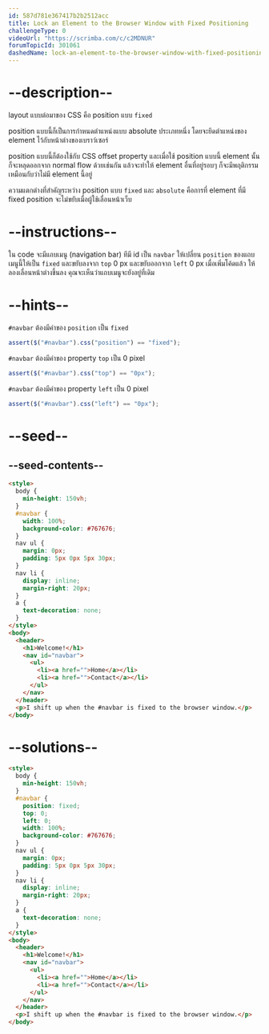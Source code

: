 ```yaml
---
id: 587d781e367417b2b2512acc
title: Lock an Element to the Browser Window with Fixed Positioning
challengeType: 0
videoUrl: "https://scrimba.com/c/c2MDNUR"
forumTopicId: 301061
dashedName: lock-an-element-to-the-browser-window-with-fixed-positioning
---
```


# --description--

layout แบบต่อมาของ CSS คือ position แบบ `fixed`

position แบบนี้ก็เป็นการกำหนดตำแหน่งแบบ absolute ประเภทหนึ่ง โดยจะยึดตำแหน่งของ element ไว้กับหน้าต่างของเบราว์เซอร์

position แบบนี้ก็ต้องใช้กับ CSS offset property และเมื่อใช้ position แบบนี้ element นั้นก็จะหลุดออกจาก normal flow ด้วยเช่นกัน แล้วจะทำให้ element อื่นที่อยู่รอบๆ ก็จะมีพฤติกรรมเหมือนกับว่าไม่มี element นี้อยู่

ความแตกต่างที่สำคัญระหว่าง position แบบ `fixed` และ `absolute` คือการที่ element ที่มี fixed position จะไม่ขยับเมื่อผู้ใช้เลื่อนหน้าเว็บ

# --instructions--

ใน code จะมีแถบเมนู (navigation bar) ทีมี id เป็น `navbar`
ให้เปลี่ยน `position` ของแถบเมนูนี้ให้เป็น `fixed` และขยับลงจาก `top` 0 px และขยับออกจาก `left` 0 px
เมื่อเพิ่มโค้ดแล้ว ให้ลองเลื่อนหน้าต่างขึ้นลง คุณจะเห็นว่าแถบเมนูจะยังอยู่ที่เดิม

# --hints--

`#navbar` ต้องมีค่าของ `position` เป็น `fixed`

```js
assert($("#navbar").css("position") == "fixed");
```

`#navbar` ต้องมีค่าของ property `top` เป็น 0 pixel

```js
assert($("#navbar").css("top") == "0px");
```

`#navbar` ต้องมีค่าของ property `left` เป็น 0 pixel

```js
assert($("#navbar").css("left") == "0px");
```

# --seed--

## --seed-contents--

```html
<style>
  body {
    min-height: 150vh;
  }
  #navbar {
    width: 100%;
    background-color: #767676;
  }
  nav ul {
    margin: 0px;
    padding: 5px 0px 5px 30px;
  }
  nav li {
    display: inline;
    margin-right: 20px;
  }
  a {
    text-decoration: none;
  }
</style>
<body>
  <header>
    <h1>Welcome!</h1>
    <nav id="navbar">
      <ul>
        <li><a href="">Home</a></li>
        <li><a href="">Contact</a></li>
      </ul>
    </nav>
  </header>
  <p>I shift up when the #navbar is fixed to the browser window.</p>
</body>
```

# --solutions--

```html
<style>
  body {
    min-height: 150vh;
  }
  #navbar {
    position: fixed;
    top: 0;
    left: 0;
    width: 100%;
    background-color: #767676;
  }
  nav ul {
    margin: 0px;
    padding: 5px 0px 5px 30px;
  }
  nav li {
    display: inline;
    margin-right: 20px;
  }
  a {
    text-decoration: none;
  }
</style>
<body>
  <header>
    <h1>Welcome!</h1>
    <nav id="navbar">
      <ul>
        <li><a href="">Home</a></li>
        <li><a href="">Contact</a></li>
      </ul>
    </nav>
  </header>
  <p>I shift up when the #navbar is fixed to the browser window.</p>
</body>
```
